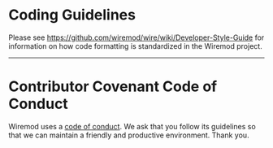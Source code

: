 # Coding Guidelines

Please see https://github.com/wiremod/wire/wiki/Developer-Style-Guide for information on how code formatting is standardized in the Wiremod project.

---

# Contributor Covenant Code of Conduct

Wiremod uses a [code of conduct](CODE_OF_CONDUCT.md). We ask that you follow its guidelines so that we can maintain a friendly and productive environment. Thank you.
